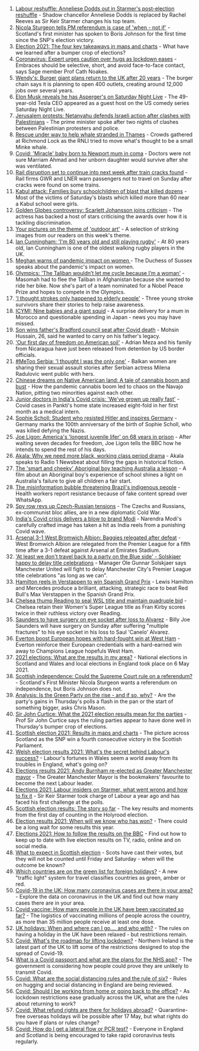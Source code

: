 1. [Labour reshuffle: Anneliese Dodds out in Starmer's post-election reshuffle](https://www.bbc.co.uk/news/uk-politics-57050659) - Shadow chancellor Anneliese Dodds is replaced by Rachel Reeves as Sir Keir Starmer changes his top team.
2. [Nicola Sturgeon tells PM referendum is case of 'when - not if'](https://www.bbc.co.uk/news/uk-scotland-scotland-politics-57046408) - Scotland's first minister has spoken to Boris Johnson for the first time since the SNP's election victory.
3. [Election 2021: The four key takeaways in maps and charts](https://www.bbc.co.uk/news/uk-politics-57031010) - What have we learned after a bumper crop of elections?
4. [Coronavirus: Expert urges caution over hugs as lockdown eases](https://www.bbc.co.uk/news/uk-57047525) - Embraces should be selective, short, and avoid face-to-face contact, says Sage member Prof Cath Noakes.
5. [Wendy's: Burger giant plans return to the UK after 20 years](https://www.bbc.co.uk/news/business-57047642) - The burger chain says it is planning to open 400 outlets, creating around 12,000 jobs over several years.
6. [Elon Musk reveals he has Asperger's on Saturday Night Live](https://www.bbc.co.uk/news/world-us-canada-57045770) - The 49-year-old Tesla CEO appeared as a guest host on the US comedy series Saturday Night Live.
7. [Jerusalem protests: Netanyahu defends Israeli action after clashes with Palestinians](https://www.bbc.co.uk/news/world-middle-east-57049126) - The prime minister spoke after two nights of clashes between Palestinian protesters and police.
8. [Rescue under way to help whale stranded in Thames](https://www.bbc.co.uk/news/uk-england-london-57052331) - Crowds gathered at Richmond Lock as the RNLI tried to move what's thought to be a small Minke whale.
9. [Covid: 'Miracle' baby born to Newport mum in coma](https://www.bbc.co.uk/news/uk-wales-57047998) - Doctors were not sure Marriam Ahmad and her unborn daughter would survive after she was ventilated.
10. [Rail disruption set to continue into next week after train cracks found](https://www.bbc.co.uk/news/uk-57042384) - Rail firms GWR and LNER warn passengers not to travel on Sunday after cracks were found on some trains.
11. [Kabul attack: Families bury schoolchildren of blast that killed dozens](https://www.bbc.co.uk/news/world-asia-57046527) - Most of the victims of Saturday's blasts which killed more than 60 near a Kabul school were girls.
12. [Golden Globes controversy: Scarlett Johansson joins criticism](https://www.bbc.co.uk/news/world-us-canada-57049645) - The actress has backed a host of stars criticising the awards over how it is tackling discrimination.
13. [Your pictures on the theme of 'outdoor art'](https://www.bbc.co.uk/news/in-pictures-57023047) - A selection of striking images from our readers on this week's theme.
14. [Ian Cunningham: 'I'm 80 years old and still playing rugby'](https://www.bbc.co.uk/news/uk-northern-ireland-57013207) - At 80 years old, Ian Cunningham is one of the oldest walking rugby players in the UK.
15. [Meghan warns of pandemic impact on women ](https://www.bbc.co.uk/news/world-57047169) - The Duchess of Sussex speaks about the pandemic's impact on women.
16. [Olympics: 'The Taliban wouldn’t let me cycle because I’m a woman'](https://www.bbc.co.uk/news/world-asia-57027349) - Masomah had to flee the Taliban in Afghanistan because she wanted to ride her bike. Now she's part of a team nominated for a Nobel Peace Prize and hopes to compete in the Olympics.
17. ['I thought strokes only happened to elderly people'](https://www.bbc.co.uk/news/uk-england-essex-56678966) - Three young stroke survivors share their stories to help raise awareness.
18. [ICYMI: Nine babies and a giant squid](https://www.bbc.co.uk/news/world-57035326) - A surprise delivery for a mum in Morocco and questionable spending in Japan - news you may have missed.
19. [Son wins father's Bradford council seat after Covid death](https://www.bbc.co.uk/news/uk-england-leeds-57043008) - Mohsin Hussain, 26, said he wanted to carry on his father's legacy.
20. ['Our first day of freedom on American soil'](https://www.bbc.co.uk/news/world-us-canada-57022918) - Adrian Meza and his family from Nicaragua have just been released from detention by US border officials.
21. [#MeToo Serbia: 'I thought I was the only one'](https://www.bbc.co.uk/news/world-europe-57011605) - Balkan women are sharing their sexual assault stories after Serbian actress Milena Radulovic went public with hers.
22. [Chinese dreams on Native American land: A tale of cannabis boom and bust](https://www.bbc.co.uk/news/world-us-canada-56835897) - How the pandemic cannabis boom led to chaos on the Navajo Nation, pitting two minorities against each other.
23. [Junior doctors in India's Covid crisis: 'We've grown up really fast'](https://www.bbc.co.uk/news/newsbeat-56993136) - Covid cases in Pankti's home state increased eight-fold in her first month as a medical intern.
24. [Sophie Scholl: Student who resisted Hitler and inspires Germany](https://www.bbc.co.uk/news/world-europe-57008360) - Germany marks the 100th anniversary of the birth of Sophie Scholl, who was killed defying the Nazis.
25. [Joe Ligon: America's 'longest juvenile lifer' on 68 years in prison](https://www.bbc.co.uk/news/world-us-canada-57022924) - After waiting seven decades for freedom, Joe Ligon tells the BBC how he intends to spend the rest of his days.
26. [Akala: Why we need more black, working class period drama](https://www.bbc.co.uk/news/newsbeat-56894080) - Akala speaks to Radio 1 Newsbeat about filling the gaps in historical fiction.
27. [The 'smart and cheeky' Aboriginal boy teaching Australia a lesson](https://www.bbc.co.uk/news/stories-56544429) - A film about an Aboriginal boy's experience of school shines a light on Australia's failure to give all children a fair start.
28. [The misinformation bubble threatening Brazil's indigenous people](https://www.bbc.co.uk/news/blogs-trending-56919424) - Health workers report resistance because of fake content spread over WhatsApp.
29. [Spy row revs up Czech-Russian tensions](https://www.bbc.co.uk/news/world-europe-57008363) - The Czechs and Russians, ex-communist bloc allies, are in a new diplomatic Cold War.
30. [India's Covid crisis delivers a blow to brand Modi](https://www.bbc.co.uk/news/world-asia-india-56970569) - Narendra Modi's carefully crafted image has taken a hit as India reels from a punishing Covid wave.
31. [Arsenal 3-1 West Bromwich Albion: Baggies relegated after defeat](https://www.bbc.co.uk/sport/football/56960423) - West Bromwich Albion are relegated from the Premier League for a fifth time after a 3-1 defeat against Arsenal at Emirates Stadium.
32. ['At least we don't travel back to a party on the Blue side' - Solskjaer happy to delay title celebrations](https://www.bbc.co.uk/sport/football/57050832) - Manager Ole Gunnar Solskjaer says Manchester United will fight to delay Manchester City's Premier League title celebrations "as long as we can".
33. [Hamilton reels in Verstappen to win Spanish Grand Prix](https://www.bbc.co.uk/sport/formula1/57048711) - Lewis Hamilton and Mercedes produce a brilliant, attacking, strategic race to beat Red Bull's Max Verstappen in the Spanish Grand Prix.
34. [Chelsea thump Reading to seal WSL title and maintain quadruple bid](https://www.bbc.co.uk/sport/football/56960386) - Chelsea retain their Women's Super League title as Fran Kirby scores twice in their ruthless victory over Reading.
35. [Saunders to have surgery on eye socket after loss to Alvarez](https://www.bbc.co.uk/sport/boxing/57049745) - Billy Joe Saunders will have surgery on Sunday after suffering "multiple fractures" to his eye socket in his loss to Saul 'Canelo' Alvarez.
36. [Everton boost European hopes with hard-fought win at West Ham](https://www.bbc.co.uk/sport/football/56960425) - Everton reinforce their European credentials with a hard-earned win away to Champions League hopefuls West Ham.
37. [2021 elections: What are the results in my area?](https://www.bbc.co.uk/news/56129210) - National elections in Scotland and Wales and local elections in England took place on 6 May 2021.
38. [Scottish independence: Could the Supreme Court rule on a referendum?](https://www.bbc.co.uk/news/uk-scotland-scotland-politics-57047898) - Scotland's First Minister Nicola Sturgeon wants a referendum on independence, but Boris Johnson does not.
39. [Analysis: Is the Green Party on the rise - and if so, why?](https://www.bbc.co.uk/news/uk-politics-57048811) - Are the party's gains in Thursday's polls a flash in the pan or the start of something bigger, asks Chris Mason.
40. [Sir John Curtice: What the 2021 election results mean for the parties](https://www.bbc.co.uk/news/uk-politics-57040175) - Prof Sir John Curtice says the ruling parties appear to have done well in Thursday's bumper crop of elections.
41. [Scottish election 2021: Results in maps and charts](https://www.bbc.co.uk/news/uk-scotland-scotland-politics-57028315) - The picture across Scotland as the SNP win a fourth consecutive victory in the Scottish Parliament.
42. [Welsh election results 2021: What's the secret behind Labour's success?](https://www.bbc.co.uk/news/uk-wales-politics-57037388) - Labour's fortunes in Wales seem a world away from its troubles in England, what's going on?
43. [Elections results 2021: Andy Burnham re-elected as Greater Manchester mayor](https://www.bbc.co.uk/news/uk-england-manchester-57037359) - The Greater Manchester Mayor is the bookmakers' favourite to become the next Labour leader.
44. [Elections 2021: Labour insiders on Starmer, what went wrong and how to fix it](https://www.bbc.co.uk/news/uk-politics-57024995) - Sir Keir Starmer took charge of Labour a year ago and has faced his first challenge at the polls.
45. [Scottish election results: The story so far](https://www.bbc.co.uk/news/uk-scotland-scotland-politics-57033767) - The key results and moments from the first day of counting in the Holyrood election.
46. [Election results 2021: When will we know who has won?](https://www.bbc.co.uk/news/uk-politics-56581106) - There could be a long wait for some results this year.
47. [Elections 2021: How to follow the results on the BBC](https://www.bbc.co.uk/news/uk-politics-56930132) - Find out how to keep up to date with live election results on TV, radio, online and on social media.
48. [What to expect in Scottish election](https://www.bbc.co.uk/news/uk-scotland-scotland-politics-56972971) - Scots have cast their votes, but they will not be counted until Friday and Saturday - when will the outcome be known?
49. [Which countries are on the green list for foreign holidays?](https://www.bbc.co.uk/news/explainers-52544307) - A new "traffic light" system for travel classifies countries as green, amber or red.
50. [Covid-19 in the UK: How many coronavirus cases are there in your area?](https://www.bbc.co.uk/news/uk-51768274) - Explore the data on coronavirus in the UK and find out how many cases there are in your area.
51. [Covid vaccine: How many people in the UK have been vaccinated so far?](https://www.bbc.co.uk/news/health-55274833) - The logistics of vaccinating millions of people across the country, as more than 35 million people receive at least one dose.
52. [UK holidays: When and where can I go.... and who with?](https://www.bbc.co.uk/news/explainers-52646738) - The rules on having a holiday in the UK have been relaxed - but restrictions remain.
53. [Covid: What's the roadmap for lifting lockdown?](https://www.bbc.co.uk/news/explainers-52530518) - Northern Ireland is the latest part of the UK to lift some of the restrictions designed to stop the spread of Covid-19.
54. [What is a Covid passport and what are the plans for the NHS app?](https://www.bbc.co.uk/news/explainers-55718553) - The government is considering how people could prove they are unlikely to transmit Covid.
55. [Covid: What are the social distancing rules and the rule of six?](https://www.bbc.co.uk/news/uk-51506729) - Rules on hugging and social distancing in England are being reviewed.
56. [Covid: Should I be working from home or going back to the office?](https://www.bbc.co.uk/news/business-52567567) - As lockdown restrictions ease gradually across the UK, what are the rules about returning to work?
57. [Covid: What refund rights are there for holidays abroad?](https://www.bbc.co.uk/news/business-51615412) - Quarantine-free overseas holidays will be possible after 17 May, but what rights do you have if plans or rules change?
58. [Covid: How do I get a lateral flow or PCR test?](https://www.bbc.co.uk/news/health-51943612) - Everyone in England and Scotland is being encouraged to take rapid coronavirus tests regularly.
